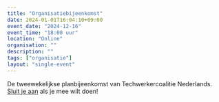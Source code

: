 ```yaml
---
title: "Organisatiebijeenkomst"
date: 2024-01-01T16:04:10+09:00
event_date: "2024-12-16"
event_time: "18:00 uur"
location: "Online"
organisation: ""
description: ""
tags: ["organisatie"]
layout: "single-event"
---
```


De tweewekelijkse planbijeenkomst van Techwerkercoalitie Nederlands. [Sluit je aan](join) als je mee wilt doen!
